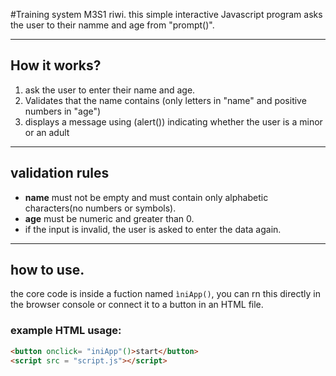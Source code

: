 #Training system M3S1 riwi.
this simple interactive Javascript program asks the user to their namme and age from "prompt()".

-----

## How it works?
1. ask the user to enter their name and age.
2. Validates that the name contains (only letters in "name" and positive numbers in "age")
3. displays a message using (alert()) indicating whether the user is a minor or an adult

------

## validation rules

- **name** must not be empty and must contain only alphabetic characters(no numbers or symbols).
- **age** must be numeric and greater than 0.
- if the input is invalid, the user is asked to enter the data again.

-----

## how to use.

the core code is inside a fuction named `ìniApp()`, you can rn this directly in the browser console or connect it to a button in an HTML file.

### example HTML usage:

```html
<button onclick= "iniApp"()>start</button>
<script src = "script.js"></script>
